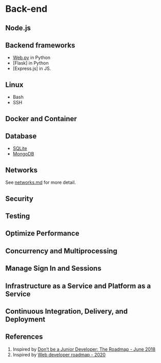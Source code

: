 # Back-end

## Node.js

## Backend frameworks
* [Web.py]() in Python
* [Flask] in Python
* [Express.js] in JS.

## Linux
* Bash
* SSH

## Docker and Container

## Database
* [SQLite]()
* [MongoDB]()

## Networks

See [networks.md](./docs/networks.md) for more detail.


## Security

## Testing

## Optimize Performance

## Concurrency and Multiprocessing

## Manage Sign In and Sessions

## Infrastructure as a Service and Platform as a Service

## Continuous Integration, Delivery, and Deployment


## References
1. Inspired by [Don’t be a Junior Developer: The Roadmap - June 2018](https://zerotomastery.io/blog/dont-be-a-junior-developer-the-roadmap/?utm_source=medium&utm_medium=dont-be-junior-the-roadmap)
2. Inspired by [Web developer roadmap - 2020](https://github.com/kamranahmedse/developer-roadmap)
